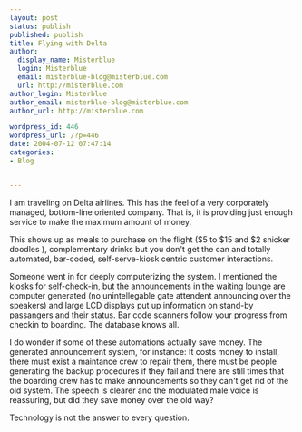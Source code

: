 ```yaml
---
layout: post
status: publish
published: publish
title: Flying with Delta
author:
  display_name: Misterblue
  login: Misterblue
  email: misterblue-blog@misterblue.com
  url: http://misterblue.com
author_login: Misterblue
author_email: misterblue-blog@misterblue.com
author_url: http://misterblue.com

wordpress_id: 446
wordpress_url: /?p=446
date: 2004-07-12 07:47:14
categories:
- Blog


---
```

<p>
    I am traveling on Delta airlines.
    This has the feel of a very corporately managed,
    bottom-line oriented
    company.
    That is, it is providing just enough service to
    make the maximum amount of money.
</p>
<p>
    This shows up as meals to purchase on the flight
    ($5 to $15 and $2
    snicker doodles
    ),
    complementary drinks but you don't get the can
    and totally automated, bar-coded,
    self-serve-kiosk centric customer interactions.
</p>
<p>
    Someone went in for deeply computerizing the
    system.
    I mentioned the kiosks for self-check-in, but
    the announcements in the waiting lounge are
    computer generated (no unintellegable gate
    attendent announcing over the speakers) and
    large LCD displays put up information on stand-by
    passangers and their status.
    Bar code scanners follow your progress from
    checkin to boarding.
    The database knows all.
</p>
<p>
    I do wonder if some of these automations actually
    save money.
    The generated announcement system, for instance:
    It costs money to install, there must exist a maintance
    crew to repair them, there must be people generating
    the backup  procedures if they fail and there
    are still times that the boarding crew has to make
    announcements so they can't get rid of the old
    system.
    The speech is clearer and the modulated male voice
    is reassuring, but did they save money over the old
    way?
</p>
<p>
    Technology is not the answer to every question.
</p>
